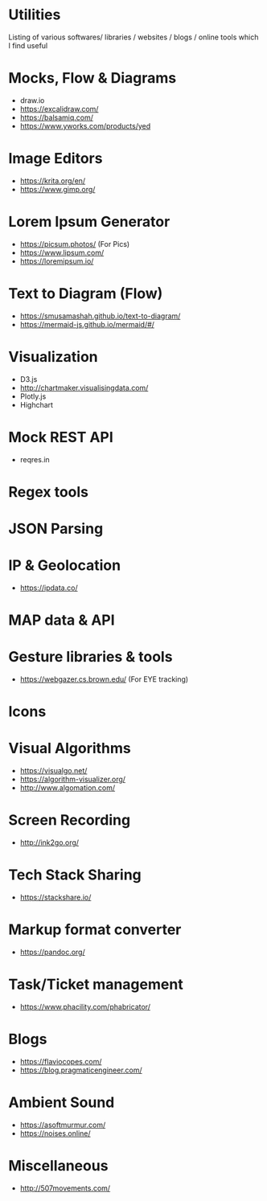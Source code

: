 # Utilities
Listing of various softwares/ libraries / websites / blogs / online tools which I find useful

# Mocks, Flow & Diagrams
- draw.io
- https://excalidraw.com/
- https://balsamiq.com/
- https://www.yworks.com/products/yed


# Image Editors
- https://krita.org/en/
- https://www.gimp.org/

# Lorem Ipsum Generator
- https://picsum.photos/ (For Pics)
- https://www.lipsum.com/
- https://loremipsum.io/

# Text to Diagram (Flow)
- https://smusamashah.github.io/text-to-diagram/
- https://mermaid-js.github.io/mermaid/#/

# Visualization
- D3.js
- http://chartmaker.visualisingdata.com/
- Plotly.js
- Highchart


# Mock REST API
- reqres.in


# Regex tools

# JSON Parsing


# IP & Geolocation
- https://ipdata.co/

# MAP data & API

# Gesture libraries & tools
- https://webgazer.cs.brown.edu/ (For EYE tracking)


# Icons

# Visual Algorithms
- https://visualgo.net/
- https://algorithm-visualizer.org/
- http://www.algomation.com/

# Screen Recording
- http://ink2go.org/

# Tech Stack Sharing
- https://stackshare.io/

# Markup format converter
- https://pandoc.org/

# Task/Ticket management
- https://www.phacility.com/phabricator/

# Blogs
- https://flaviocopes.com/
- https://blog.pragmaticengineer.com/

# Ambient Sound
 - https://asoftmurmur.com/
 - https://noises.online/

# Miscellaneous 
- http://507movements.com/


